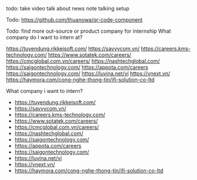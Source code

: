 todo: take video talk about news note talking setup

Todo: https://github.com/thuanowa/qr-code-component


Todo: find more out-source or product company for internship
What company do I want to intern at?

https://tuyendung.rikkeisoft.com/
https://savvycom.vn/
https://careers.kms-technology.com/
https://www.sotatek.com/careers/
https://cmcglobal.com.vn/careers/
https://nashtechglobal.com/
https://saigontechnology.com/
https://appota.com/careers
https://saigontechnology.com/
https://luvina.net/vi
https://vnext.vn/
https://haymora.com/cong-nghe-thong-tin/ifi-solution-co-ltd

What company i want to intern?

- https://tuyendung.rikkeisoft.com/
- https://savvycom.vn/
- https://careers.kms-technology.com/
- https://www.sotatek.com/careers/
- https://cmcglobal.com.vn/careers/
- https://nashtechglobal.com/
- https://saigontechnology.com/
- https://appota.com/careers
- https://saigontechnology.com/
- https://luvina.net/vi
- https://vnext.vn/
- https://haymora.com/cong-nghe-thong-tin/ifi-solution-co-ltd
